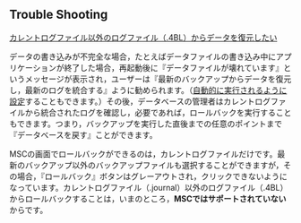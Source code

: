 Trouble Shooting
---
[カレントログファイル以外のログファイル（.4BL）からデータを復元したい]()


データの書き込みが不完全な場合，たとえばデータファイルの書き込み中にアプリケーションが終了した場合，再起動後に『データファイルが壊れています』というメッセージが表示され，ユーザーは『最新のバックアップからデータを復元し，最新のログを統合する』ように勧められます。（[自動的に実行されるように設定](http://doc.4d.com/4Dv14/4D/14.3/Configuration-of-backup-settings.300-1705434.ja.html)することもできます。）その後，データベースの管理者はカレントログファイルから統合されたログを確認し，必要であれば，ロールバックを実行することもできます。つまり，バックアップを実行した直後までの任意のポイントまで『データベースを戻す』ことができます。

MSCの画面でロールバックができるのは，カレントログファイルだけです。最新のバックアップ以外のバックアップファイルも選択することができますが，その場合，『ロールバック』ボタンはグレーアウトされ，クリックできないようになっています。カレントログファイル（.journal）以外のログファイル（.4BL）からロールバックすることは，いまのところ，**MSCではサポートされていない**からです。
